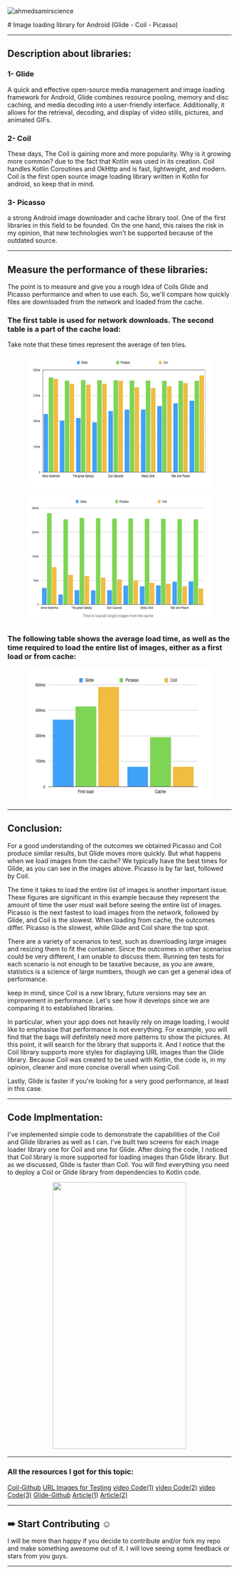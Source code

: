 
<p align="left"> <img src="https://komarev.com/ghpvc/?username=ahmedsamirscience&label=Profile%20views&color=0e75b6&style=flat" alt="ahmedsamirscience" /> </p>
# Image loading library for Android (Glide - Coil - Picasso)

***
## Description about libraries:

### 1- Glide
A quick and effective open-source media management and image loading framework for Android, Glide combines resource pooling, memory and disc caching, and media decoding into a user-friendly interface. Additionally, it allows for the retrieval, decoding, and display of video stills, pictures, and animated GIFs.

### 2- Coil
These days, The Coil is gaining more and more popularity. Why is it growing more common? due to the fact that Kotlin was used in its creation. Coil handles Kotlin Coroutines and OkHttp and is fast, lightweight, and modern. Coil is the first open source image loading library written in Kotlin for android, so keep that in mind.

### 3- Picasso
a strong Android image downloader and cache library tool. One of the first libraries in this field to be founded. On the one hand, this raises the risk in my opinion, that new technologies won't be supported because of the outdated source.
***

## Measure the performance of these libraries:

The point is to measure and give you a rough idea of Coils Glide and Picasso performance and when to use each. So, we'll compare how quickly files are downloaded from the network and loaded from the cache.


### The first table is used for network downloads. The second table is a part of the cache load:
Take note that these times represent the average of ten tries.

<p href="url" align="center"  >
  <img src="https://github.com/AhmedSamirScience/image_loading_android_libraries_glide_coil_picasso/blob/master/pic1.png" height="300" width="420"  />
 <img src="https://github.com/AhmedSamirScience/image_loading_android_libraries_glide_coil_picasso/blob/master/pic2.png"   height="300" width="420" /> 
</p>

### The following table shows the average load time, as well as the time required to load the entire list of images, either as a first load or from cache:
<p href="url"  align="center" ><img src="https://github.com/AhmedSamirScience/image_loading_android_libraries_glide_coil_picasso/blob/master/pic3.png" height="300" width="420" ></p>

***
## Conclusion:
For a good understanding of the outcomes we obtained Picasso and Coil produce similar results, but Glide moves more quickly. But what happens when we load images from the cache? We typically have the best times for Glide, as you can see in the images above. Picasso is by far last, followed by Coil.

The time it takes to load the entire list of images is another important issue. These figures are significant in this example because they represent the amount of time the user must wait before seeing the entire list of images. Picasso is the next fastest to load images from the network, followed by Glide, and Coil is the slowest. When loading from cache, the outcomes differ. Picasso is the slowest, while Glide and Coil share the top spot.

There are a variety of scenarios to test, such as downloading large images and resizing them to fit the container. Since the outcomes in other scenarios could be very different, I am unable to discuss them. Running ten tests for each scenario is not enough to be taxative because, as you are aware, statistics is a science of large numbers, though we can get a general idea of performance.

keep in mind, since Coil is a new library, future versions may see an improvement in performance. Let's see how it develops since we are comparing it to established libraries.

In particular, when your app does not heavily rely on image loading, I would like to emphasise that performance is not everything. For example, you will find that the bags will definitely need more patterns to show the pictures. At this point, it will search for the library that supports it. And I notice that the Coil library supports more styles for displaying URL images than the Glide library. Because Coil was created to be used with Kotlin, the code is, in my opinion, cleaner and more concise overall when using Coil.

Lastly, Glide is faster if you're looking for a very good performance, at least in this case.
***
## Code Implmentation:
I've implemented simple code to demonstrate the capabilities of the Coil and Glide libraries as well as I can. I've built two screens for each image loader library one for Coil and one for Glide. After doing the code, I noticed that Coil library is more supported for loading images than Glide library. But as we discussed, Glide is faster than Coil. You will find everything you need to deploy a Coil or Glide library from dependencies to Kotlin code.

<p href="url"  align="center" ><img src="https://github.com/AhmedSamirScience/Image_loading_android_libraries_glide_coil_picasso/blob/master/gif1.gif" height="600" width="300" ></p>

***
### All the resources I got for this topic:
[Coil-Github](https://github.com/coil-kt/coil)
[URL Images for Testing](https://www.infogrepper.com/image-url-for-testing/)
[video Code(1)](https://www.youtube.com/watch?v=LsJza8kCtTs&ab_channel=AppCodeStudio)
[video Code(2)](https://www.youtube.com/watch?v=IBaUjzn2Rgo&ab_channel=Stevdza-San)
[video Code(3)](https://www.youtube.com/watch?v=drEPpZBMYAI&ab_channel=AppCodeStudio)
[Glide-Github](https://github.com/bumptech/glide)
[Article(1)](https://tech.instacart.com/introducing-coil-kotlin-first-image-loading-on-android-f0fdc7a2a99e)
[Article(2)](https://proandroiddev.com/coil-vs-picasso-vs-glide-get-ready-go-774add8cfd40)


***
## ➠ Start Contributing ☺
I will be more than happy if you decide to contribute and/or fork my repo and make something awesome out of it. I will love seeing some feedback or stars from you guys.

***


